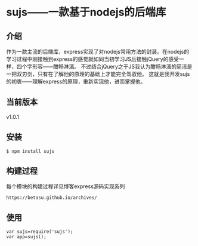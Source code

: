 # sujs——一款基于nodejs的后端库
## 介绍
 作为一款主流的后端库，express实现了对nodejs常用方法的封装。在nodejs的学习过程中刚接触到express的感觉就如同当初学习JS后接触jQuery的感受一样，四个字形容——酣畅淋漓。
 不过结合jQuery之于JS我认为酣畅淋漓的简洁是一把双刃剑，只有在了解他的原理的基础上才能完全驾驭他。
 这就是我开发sujs的初衷——理解express的原理，重新实现他，进而掌握他。
## 当前版本
 v1.0.1
## 安装
```
$ npm install sujs
```
## 构建过程
 每个模块的构建过程详见博客express源码实现系列
```
https://betasu.github.io/archives/
```
## 使用
```
var sujs=require('sujs');
var app=sujs();
```
